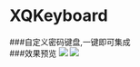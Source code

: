 # XQKeyboard
###自定义密码键盘,一键即可集成<br>
###效果预览
![](https://github.com/qianggeProgramer/XQKeyboard/blob/master/1.gif)
![](https://github.com/qianggeProgramer/XQKeyboard/blob/master/2.gif)


